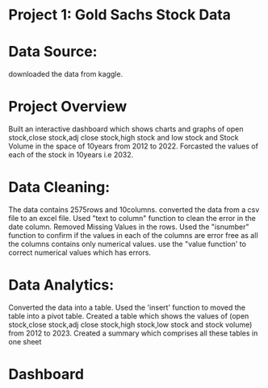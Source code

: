 # Project 1: Gold Sachs Stock Data
# Data Source:
downloaded the data from kaggle.

# Project Overview
Built an interactive dashboard which shows charts and graphs of open stock,close stock,adj close stock,high stock and low stock and Stock Volume in the space of 10years from 2012 to 2022.
Forcasted the values of each of the stock in 10years i.e 2032.


# Data Cleaning:
The data contains 2575rows and 10columns.
converted the data from a csv file to an excel file.
Used "text to column" function to clean the error in the date column.
Removed Missing Values in the rows.
Used the "isnumber" function to confirm if the values in each of the columns are error free as all the columns contains only numerical values.
use the "value function' to correct numerical values which has errors.

# Data Analytics:
Converted the data into a table.
Used the 'insert' function to moved the table into a pivot table.
Created a table which shows the values of (open stock,close stock,adj close stock,high stock,low stock and stock volume) from 2012 to 2023.
Created a summary which comprises all these tables in one sheet

# Dashboard



